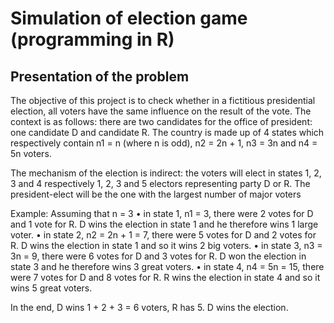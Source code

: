# Simulation of election game (programming in R)
## Presentation of the problem
The objective of this project is to check whether in a fictitious presidential election, all voters have the same influence on the result of the vote. The context is as follows: there are two candidates for the office of president: one candidate D and candidate R. The country is made up of 4 states which respectively contain n1 = n (where n is odd), n2 = 2n + 1, n3 = 3n and n4 = 5n voters.

The mechanism of the election is indirect: the voters will elect in states 1, 2, 3 and 4 respectively 1, 2, 3 and 5 electors representing party D or R. The president-elect will be the one with the largest number of major voters

Example: Assuming that n = 3
• in state 1, n1 = 3, there were 2 votes for D and 1 vote for R. D wins the election in state 1 and he therefore wins 1 large voter.
• in state 2, n2 = 2n + 1 = 7, there were 5 votes for D and 2 votes for R. D wins the election in state 1 and so it wins 2 big voters.
• in state 3, n3 = 3n = 9, there were 6 votes for D and 3 votes for R. D won the election in state 3 and he therefore wins 3 great voters.
• in state 4, n4 = 5n = 15, there were 7 votes for D and 8 votes for R. R wins the election in state 4 and so it wins 5 great voters.

In the end, D wins 1 + 2 + 3 = 6 voters, R has 5. D wins the election.
